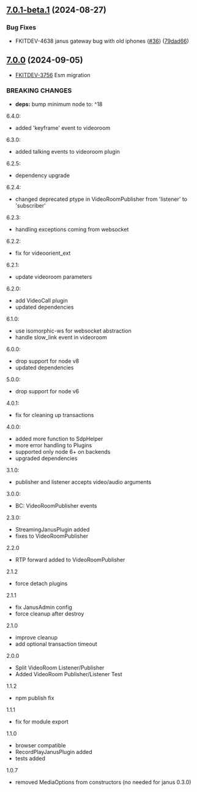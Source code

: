 ## [7.0.1-beta.1](https://github.com/TechTeamer/janus-api/compare/7.0.0...7.0.1-beta.21) (2024-08-27)


### Bug Fixes

* FKITDEV-4638 janus gateway bug with old iphones ([#36](https://github.com/TechTeamer/janus-api/issues/36)) ([79dad66](https://github.com/TechTeamer/janus-api/commit/05eb6c74798026ada729770e092b560a58ffb350))

## [7.0.0](https://github.com/TechTeamer/janus-api/compare/6.4.0...7.0.0) (2024-09-05)

- [FKITDEV-3756](https://youtrack.techteamer.com/issue/FKITDEV-3756) Esm migration

### BREAKING CHANGES

- **deps:** bump minimum node to: ^18

6.4.0:
- added 'keyframe' event to videoroom

6.3.0:
- added talking events to videoroom plugin

6.2.5:
- dependency upgrade

6.2.4:
- changed deprecated ptype in VideoRoomPublisher from 'listener' to 'subscriber'

6.2.3:
- handling exceptions coming from websocket

6.2.2:
- fix for videoorient_ext

6.2.1:
- update videoroom parameters

6.2.0:
- add VideoCall plugin
- updated dependencies

6.1.0:
- use isomorphic-ws for websocket abstraction
- handle slow_link event in videoroom

6.0.0:
- drop support for node v8
- updated dependencies

5.0.0:
- drop support for node v6

4.0.1:
- fix for cleaning up transactions

4.0.0:
- added more function to SdpHelper
- more error handling to Plugins
- supported only node 6+ on backends
- upgraded dependencies

3.1.0:
- publisher and listener accepts video/audio arguments

3.0.0:
- BC: VideoRoomPublisher events

2.3.0:
- StreamingJanusPlugin added
- fixes to VideoRoomPublisher

2.2.0
- RTP forward added to VideoRoomPublisher

2.1.2
- force detach plugins

2.1.1
- fix JanusAdmin config
- force cleanup after destroy

2.1.0
- improve cleanup
- add optional transaction timeout

2.0.0
- Split VideoRoom Listener/Publisher
- Added VideoRoom Publisher/Listener Test

1.1.2
- npm publish fix

1.1.1
- fix for module export

1.1.0
- browser compatible
- RecordPlayJanusPlugin added
- tests added

1.0.7
- removed MediaOptions from constructors  (no needed for janus 0.3.0) 
